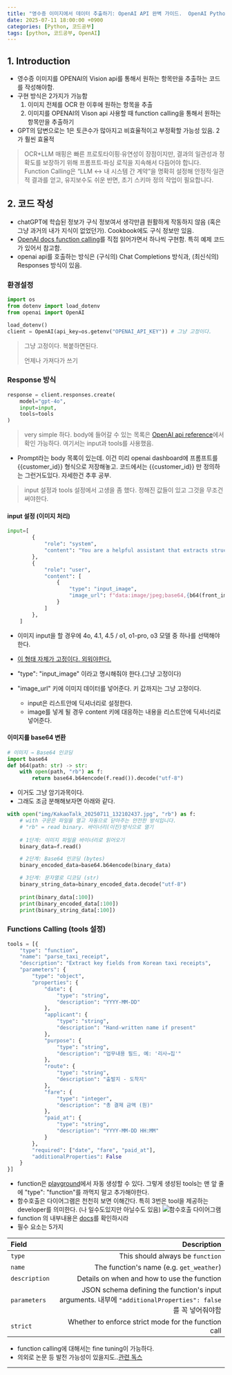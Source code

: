 ```yaml
---
title: "영수증 이미지에서 데이터 추출하기: OpenAI API 완벽 가이드.  OpenAI Python Snippets for image processing and Function calling"
date: 2025-07-11 18:00:00 +0900
categories: [Python, 코드공부]
tags: [python, 코드공부, OpenAI]
--- 
```


## 1. Introduction
- 영수증 이미지를 OPENAI의 Vision api를 통해서 원하는 항목만을 추출하는 코드를 작성해야함.
- 구현 방식은 2가지가 가능함
    1. 이미지 전체를 OCR 한 이후에 원하는 항목을 추출
    2. 이미지를 OPENAI의 Vison api 사용할 때 function calling을 통해서 원하는 항목만을 추출하기
- GPT의 답변으로는 1은 토큰수가 많아지고 비효율적이고 부정확할 가능성 있음. 2가 훨씬 효율적
> OCR+LLM 매핑은 빠른 프로토타이핑·유연성이 장점이지만, 결과의 일관성과 정확도를 보장하기 위해 프롬프트·파싱 로직을 지속해서 다듬어야 합니다.
> Function Calling은 “LLM ↔ 내 시스템 간 계약”을 명확히 설정해 안정적·일관적 결과를 얻고, 유지보수도 쉬운 반면, 초기 스키마 정의 작업이 필요합니다.

## 2. 코드 작성
- chatGPT에 학습된 정보가 구식 정보여서 생각만큼 원활하게 작동하지 않음 (혹은 그냥 과거의 내가 지식이 없었던가). Cookbook에도 구식 정보만 있음.
- [OpenAI docs function calling](https://platform.openai.com/docs/guides/function-calling?api-mode=responses&example=get-weather)를 직접 읽어가면서 하나씩 구현함. 특히 예제 코드가 있어서 참고함.
- openai api를 호출하는 방식은 (구식의) Chat Completions 방식과, (최신식의) Responses 방식이 있음.

### 환경설정
```python
import os
from dotenv import load_dotenv
from openai import OpenAI

load_dotenv()
client = OpenAI(api_key=os.getenv("OPENAI_API_KEY")) # 그냥 고정이다.
```
> 그냥 고정이다. 복붙하면된다. 
> 
> 언제나 가져다가 쓰기

### Response 방식
```python
response = client.responses.create(
    model="gpt-4o",
    input=input,
    tools=tools
)
```
> very simple 하다.
> body에 들어갈 수 있는 목록은 [OpenAI api reference](https://platform.openai.com/docs/api-reference/responses/create)에서 확인 가능하다. 여기서는 input과 tools를 사용했음.
- Prompt라는 body 목록이 있는데. 이건 미리 openai dashboard에 프롬프트를 {{customer_id}} 형식으로 저장해놓고. 코드에서는 {{customer_id}} 만 정의하는 그런거도있다. 자세한건 추후 공부.

> input 설정과 tools 설정에서 고생을 좀 했다. 정해진 값들이 있고 그것을 무조건 써야한다.


#### input 설정 (이미지 처리)
```python
input=[
        {
            "role": "system",
            "content": "You are a helpful assistant that extracts structured data from Korean taxi receipts."
        },
        {
            "role": "user",
            "content": [
                {
                    "type": "input_image",
                    "image_url": f"data:image/jpeg;base64,{b64(front_img)}"
                }
            ]
        },
    ]
```
- 이미지 input을 할 경우에 4o, 4.1, 4.5 / o1, o1-pro, o3 모델 중 하나를 선택해야 한다.

- [이 형태 자체가 고정이다. 외워야한다.](https://platform.openai.com/docs/guides/images-vision?api-mode=responses&format=base64-encoded)
- "type": "input_image" 이라고 명시해줘야 한다.(그냥 고정이다)
- "image_url" 키에 이미지 데이터를 넣어준다. 키 값까지는 그냥 고정이다.
  - input은 리스트안에 딕셔너리로 설정한다.
  - image를 넣게 될 경우 content 키에 대응하는 내용을 리스트안에 딕셔너리로 넣어준다.

#### 이미지를 base64 변환
```python
# 이미지 → Base64 인코딩
import base64
def b64(path: str) -> str:
    with open(path, "rb") as f:
        return base64.b64encode(f.read()).decode("utf-8")
```
- 이거도 그냥 암기과목이다.
- 그래도 조금 분해해보자면 아래와 같다.

```python
with open("img/KakaoTalk_20250711_132102437.jpg", "rb") as f:
    # with 구문은 파일을 열고 자동으로 닫아주는 안전한 방식입니다.
    # "rb" = read binary. 바이너리(이진)방식으로 열기
    
    # 1단계: 이미지 파일을 바이너리로 읽어오기
    binary_data=f.read() 

    # 2단계: Base64 인코딩 (bytes)
    binary_encoded_data=base64.b64encode(binary_data)

    # 3단계: 문자열로 디코딩 (str)
    binary_string_data=binary_encoded_data.decode("utf-8")
    
    print(binary_data[:100])
    print(binary_encoded_data[:100])
    print(binary_string_data[:100])
```

### Functions Calling (tools 설정)
```python
tools = [{
    "type": "function",
    "name": "parse_taxi_receipt",
    "description": "Extract key fields from Korean taxi receipts",
    "parameters": {
        "type": "object",
        "properties": {
            "date": {
                "type": "string",
                "description": "YYYY-MM-DD"
            },
            "applicant": {
                "type": "string",
                "description": "Hand-written name if present"
            },
            "purpose": {
                "type": "string",
                "description": "업무내용 필드, 예: '리사→집'"
            },
            "route": {
                "type": "string",
                "description": "출발지 - 도착지"
            },
            "fare": {
                "type": "integer",
                "description": "총 결제 금액 (원)"
            },
            "paid_at": {
                "type": "string",
                "description": "YYYY-MM-DD HH:MM"
            }
        },
        "required": ["date", "fare", "paid_at"],
        "additionalProperties": False
    }
}]
```

- function은 [playground](https://platform.openai.com/playground/prompts)에서 자동 생성할 수 있다. 그렇게 생성된 tools는 맨 앞 줄에 "type": "function"를 까먹지 말고 추가해야한다.
- 함수호출은 다이어그램은 천천히 보면 이해간다. 특히 3번은 tool을 제공하는 developer를 의미한다. (나 일수도있지만 아닐수도 있음)
![함수호출 다이어그램](https://cdn.openai.com/API/docs/images/function-calling-diagram-steps.png)
- function 의 내부내용은 [docs](https://platform.openai.com/docs/guides/function-calling?api-mode=responses&strict-mode=enabled#defining-functions)를 확인하시라
- 필수 요소는 5가지

| Field         |                                                                                                  Description |
| :------------ | -----------------------------------------------------------------------------------------------------------: |
| `type`        |                                                                             This should always be `function` |
| `name`        |                                                                     The function's name (e.g. `get_weather`) |
| `description` |                                                                  Details on when and how to use the function |
| `parameters`  | JSON schema defining the function's input arguments. 내부에 `"additionalProperties": false` 를 꼭 넣어줘야함 |
| `strict`      |                                                         Whether to enforce strict mode for the function call |

- function calling에 대해서는 fine tuning이 가능하다.
- 의외로 논문 등 발전 가능성이 있을지도..[관련 독스](https://cookbook.openai.com/examples/fine_tuning_for_function_calling)




---